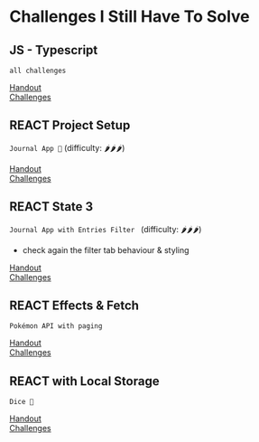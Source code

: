 # Challenges I Still Have To Solve

## JS - Typescript

<code>all challenges</code>

[Handout](https://github.com/spiced-academy/sumac-web-dev/tree/main/sessions/typescript/typescript.md) <br>
[Challenges](https://github.com/spiced-academy/sumac-web-dev/tree/main/sessions/typescript/challenges-typescript.md)

## REACT Project Setup

<code>Journal App 📔</code> (difficulty: 🌶️🌶️🌶️)

[Handout](https://github.com/spiced-academy/sumac-web-dev/blob/main/sessions/react-project-setup/react-project-setup.md) <br>
[Challenges](https://github.com/spiced-academy/sumac-web-dev/blob/main/sessions/react-project-setup/challenges-react-project-setup.md)

## REACT State 3

<code>Journal App with Entries Filter </code> (difficulty: 🌶️🌶️🌶️)

- check again the filter tab behaviour & styling

[Handout](https://github.com/spiced-academy/sumac-web-dev/blob/main/sessions/react-state-3/react-state-3.md) <br>
[Challenges](https://github.com/spiced-academy/sumac-web-dev/blob/main/sessions/react-state-3/challenges-react-state-3.md)

## REACT Effects & Fetch

<code>Pokémon API with paging</code>

[Handout](https://github.com/spiced-academy/sumac-web-dev/blob/main/sessions/react-effects-and-fetch/react-effects-and-fetch.md) <br>
[Challenges](https://github.com/spiced-academy/sumac-web-dev/blob/main/sessions/react-effects-and-fetch/challenges-react-effects-and-fetch.md)

## REACT with Local Storage

<code>Dice 🎲</code>

[Handout](https://github.com/spiced-academy/sumac-web-dev/blob/main/sessions/react-with-local-storage/react-with-local-storage.md) <br>
[Challenges](https://github.com/spiced-academy/sumac-web-dev/blob/main/sessions/react-with-local-storage/challenges-react-with-local-storage.md)
